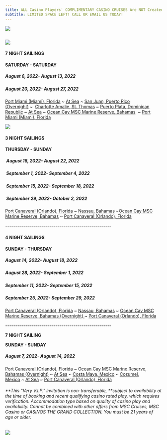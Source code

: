 ```yaml
---
title: ALL Casino Players' COMPLIMENTARY CASINO CRUISES Are NOT Created Equal!!
subtitle: LIMITED SPACE LEFT! CALL OR EMAIL US TODAY!
---
```

![](/uploads/msc-zero-cost-staterooms-for-ctgc-website.jpg)

![]()

![](/uploads/msc-seashore-departing-from-miami.png)

<!--StartFragment-->

#### **7 NIGHT SAILINGS**

#### **SATURDAY - SATURDAY** 

##### **August 6, 2022- August 13, 2022**

##### **August 20, 2022- August 27, 2022**

[Port Miami (Miami), Florida](https://www.msccruisesusa.com/destination/ports/MIA) ~ [At Sea](https://www.msccruisesusa.com/on-board/entertainment) ~ [San Juan, Puerto Rico (Overnight)](https://www.msccruisesusa.com/destination/ports/SJU) ~  [Charlotte Amalie, St. Thomas](https://www.msccruisesusa.com/destination/ports/CHA) ~ [Puerto Plata, Dominican Republic](https://www.msccruisesusa.com/destination/ports/POP) ~ [At Sea](https://www.msccruisesusa.com/on-board/entertainment) ~ [Ocean Cay MSC Marine Reserve, Bahamas](https://www.msccruisesusa.com/destination/ports/1SC)  ~ [Port Miami (Miami), Florida](https://www.msccruisesusa.com/destination/ports/MIA)

<!--EndFragment-->

![](/uploads/msc-divina-banner.png)

<!--StartFragment-->

#### **3 NIGHT SAILINGS**

#### **THURSDAY - SUNDAY**

#####  **August 18, 2022- August 22, 2022**

#####  **September 1, 2022- September 4, 2022**

#####  **September 15, 2022- September 18, 2022** 

#####  **September 29, 2022- October 2, 2022** 

[Port Canaveral (Orlando), Florida](https://www.msccruisesusa.com/destination/ports/PCA) ~ [Nassau, Bahamas](https://www.msccruisesusa.com/destination/ports/NAS) ~[Ocean Cay MSC Marine Reserve, Bahamas](https://www.msccruisesusa.com/destination/ports/1SC) ~ [Port Canaveral (Orlando), Florida](https://www.msccruisesusa.com/destination/ports/PCA)

\-----------------------------------------------------

#### **4 NIGHT SAILINGS**

#### **SUNDAY - THURSDAY**

##### August 14, 2022- August 18, 2022

##### August 28, 2022- September 1, 2022

##### September 11, 2022- September 15, 2022

##### September 25, 2022- September 29, 2022

[Port Canaveral (Orlando), Florida](https://www.msccruisesusa.com/destination/ports/PCA) ~ [Nassau, Bahamas](https://www.msccruisesusa.com/destination/ports/NAS) ~ [Ocean Cay MSC Marine Reserve, Bahamas (Overnight) ](https://www.msccruisesusa.com/destination/ports/1SC)~ [Port Canaveral (Orlando), Florida](https://www.msccruisesusa.com/destination/ports/PCA)

\-----------------------------------------------------

**7 NIGHT SAILING**

**SUNDAY - SUNDAY**

##### August 7, 2022- August 14, 2022 

[Port Canaveral (Orlando), Florida](https://www.msccruisesusa.com/destination/ports/PCA) ~ [Ocean Cay MSC Marine Reserve, Bahamas (Overnight)](https://www.msccruisesusa.com/destination/ports/1SC) ~ [At Sea](https://www.msccruisesusa.com/on-board/entertainment) ~ [Costa Maya, Mexico](https://www.msccruisesusa.com/destination/ports/OAY) ~ [Cozumel, Mexico](https://www.msccruisesusa.com/destination/ports/CZM) ~ [At Sea](https://www.msccruisesusa.com/on-board/entertainment) ~ [Port Canaveral (Orlando), Florida](https://www.msccruisesusa.com/destination/ports/PCA)

<!--EndFragment-->

###### \*\*This "Very V.I.P." invitation is non-transferable, \*\*subject to availability at the time of booking and recent qualifying casino rated play, which requires verification. Accommodation type based on quality of casino play and availability. Cannot be combined with other offers from MSC Cruises, MSC Casino or CASINOS THE GRAND COLLECTION. You must be 21 years of age or older.  

![](/uploads/2022-ctgc-here-there-everywhere.png)